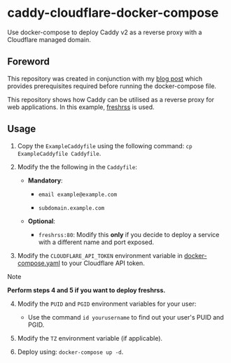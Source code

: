 # caddy-cloudflare-docker-compose
Use docker-compose to deploy Caddy v2 as a reverse proxy with a Cloudflare managed domain.

## Foreword

This repository was created in conjunction with my [blog post](InsertLink) which provides prerequisites required before running the docker-compose file.

This repository shows how Caddy can be utilised as a reverse proxy for web applications. In this example, [freshrss](https://www.freshrss.org/) is used. 

## Usage

1. Copy the `ExampleCaddyfile` using the following command: `cp ExampleCaddyfile Caddyfile`.

2. Modify the the following in the `Caddyfile`:

    - **Mandatory**:

        - `email example@example.com`

        - `subdomain.example.com`
    
    - **Optional**:

        - `freshrss:80`: Modify this **only** if you decide to deploy a service with a different name and port exposed.

3. Modify the `CLOUDFLARE_API_TOKEN` environment variable in [docker-compose.yaml](docker-compose.yaml) to your Cloudflare API token.

> [!NOTE]
> **Perform steps 4 and 5 if you want to deploy freshrss.**

4. Modify the `PUID` and `PGID` environment variables for your user:

    - Use the command `id yourusername` to find out your user's PUID and PGID.

5. Modify the `TZ` environment variable (if applicable).

6. Deploy using: `docker-compose up -d`.
